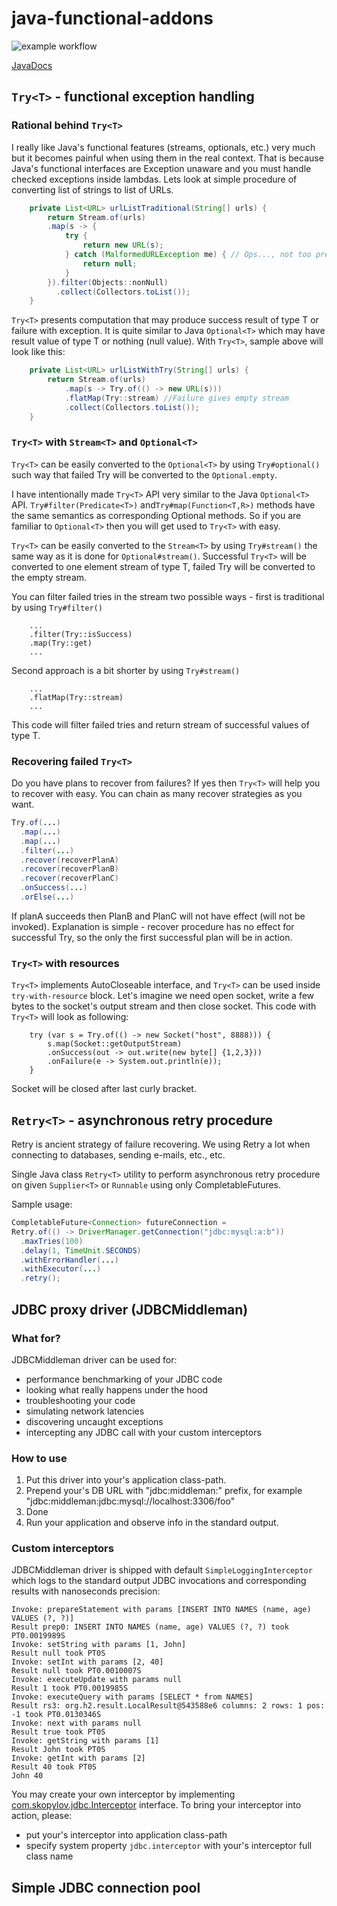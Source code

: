 # java-functional-addons

![example workflow](https://github.com/skopylov58/java-functional-addons/actions/workflows/gradle.yml/badge.svg)

[JavaDocs](https://skopylov58.github.io/java-functional-addons/)

## `Try<T>` - functional exception handling

### Rational behind `Try<T>`

I really like Java's functional features (streams, optionals, etc.) very much but it becomes painful 
when using them in the real context. That is because Java's functional interfaces are Exception unaware
and you must handle checked exceptions inside lambdas.
Lets look at simple procedure of converting list of strings to list of URLs.

```java
    private List<URL> urlListTraditional(String[] urls) {
        return Stream.of(urls)
        .map(s -> {
            try {
                return new URL(s);
            } catch (MalformedURLException me) { // Ops..., not too pretty
                return null;
            }
        }).filter(Objects::nonNull)
          .collect(Collectors.toList());
    }
```

`Try<T>` presents computation that may produce success result of type T or failure with exception.
It is quite similar to Java `Optional<T>` which may have result value of type T or nothing (null value).
With `Try<T>`, sample above will look like this:

```java
    private List<URL> urlListWithTry(String[] urls) {
        return Stream.of(urls)
            .map(s -> Try.of(() -> new URL(s)))
            .flatMap(Try::stream) //Failure gives empty stream
            .collect(Collectors.toList());
    }
```
### `Try<T>` with `Stream<T>` and `Optional<T>`

`Try<T>` can be easily converted  to the `Optional<T>` by using `Try#optional()` such way that failed Try will be converted to the `Optional.empty`.

I have intentionally made `Try<T>` API very similar to the Java `Optional<T>` API.
`Try#filter(Predicate<T>)` and`Try#map(Function<T,R>)` methods have the same semantics as corresponding Optional methods.
So if you are familiar to `Optional<T>` then you will get used to `Try<T>` with easy.

`Try<T>` can be easily converted  to the `Stream<T>` by using `Try#stream()` the same way as it is done for `Optional#stream()`.
Successful `Try<T>` will be converted to one element stream of type T, failed Try will be converted to the empty stream.

You can filter failed tries in the stream two possible ways - first is traditional by using `Try#filter()`

```
    ...
    .filter(Try::isSuccess)
    .map(Try::get)
    ...

```

Second approach is a bit shorter by using `Try#stream()`

```
    ...
    .flatMap(Try::stream)
    ...
```

This code will filter failed tries and return stream of successful values of type T.

### Recovering failed `Try<T>`

Do you have plans to recover from failures? If yes then `Try<T>` will help you to recover with easy.
You can chain as many recover strategies as you want.

```java
Try.of(...)
  .map(...)
  .map(...)
  .filter(...)
  .recover(recoverPlanA)
  .recover(recoverPlanB)
  .recover(recoverPlanC)
  .onSuccess(...)
  .orElse(...)
```

If planA succeeds then PlanB and PlanC will not have effect (will not be invoked). Explanation is 
simple - recover procedure has no effect for successful Try, so the only the first successful
plan will be in action.

### `Try<T>` with resources

`Try<T>` implements AutoCloseable interface, and `Try<T>` can be used inside `try-with-resource` block. 
Let's imagine we need open socket, write a few bytes to the socket's output stream and then close socket.
This code with `Try<T>` will look as following:

```
    try (var s = Try.of(() -> new Socket("host", 8888))) {
        s.map(Socket::getOutputStream)
        .onSuccess(out -> out.write(new byte[] {1,2,3}))
        .onFailure(e -> System.out.println(e));
    }
```

Socket will be closed after last curly bracket.

## `Retry<T>` - asynchronous retry procedure

Retry is ancient strategy of failure recovering. We using Retry a lot when connecting to databases, sending e-mails, etc., etc.

Single Java class `Retry<T>` utility to perform asynchronous retry procedure on given `Supplier<T>` or `Runnable` using only CompletableFutures.

Sample usage:

```java
CompletableFuture<Connection> futureConnection = 
Retry.of(() -> DriverManager.getConnection("jdbc:mysql:a:b"))
  .maxTries(100)
  .delay(1, TimeUnit.SECONDS)
  .withErrorHandler(...)
  .withExecutor(...)
  .retry();
```

## JDBC proxy driver (JDBCMiddleman)

### What for?

JDBCMiddleman driver can be used for:

- performance benchmarking of your JDBC code
- looking what really happens under the hood
- troubleshooting your code
- simulating network latencies
- discovering uncaught exceptions
- intercepting any JDBC call with your custom interceptors

### How to use

1. Put this driver into your's application class-path.
2. Prepend your's DB URL with "jdbc:middleman:" prefix, for example "jdbc:middleman:jdbc:mysql://localhost:3306/foo"
3. Done
4. Run your application and observe info in the standard output.

### Custom interceptors

JDBCMiddleman driver is shipped with default `SimpleLoggingInterceptor` which logs to the standard output JDBC invocations and corresponding results with nanoseconds precision:

```
Invoke: prepareStatement with params [INSERT INTO NAMES (name, age) VALUES (?, ?)]
Result prep0: INSERT INTO NAMES (name, age) VALUES (?, ?) took PT0.0019989S
Invoke: setString with params [1, John]
Result null took PT0S
Invoke: setInt with params [2, 40]
Result null took PT0.0010007S
Invoke: executeUpdate with params null
Result 1 took PT0.0019985S
Invoke: executeQuery with params [SELECT * from NAMES]
Result rs3: org.h2.result.LocalResult@543588e6 columns: 2 rows: 1 pos: -1 took PT0.0130346S
Invoke: next with params null
Result true took PT0S
Invoke: getString with params [1]
Result John took PT0S
Invoke: getInt with params [2]
Result 40 took PT0S
John 40
```

You may create your own interceptor by implementing 
[com.skopylov.jdbc.Interceptor](jdbc/src/main/java/com/skopylov/jdbc/Interceptor.java) interface.
To bring your interceptor into action, please:

- put your's interceptor into application class-path 
- specify system property `jdbc.interceptor` with your's interceptor full class name


## Simple JDBC connection pool

  

